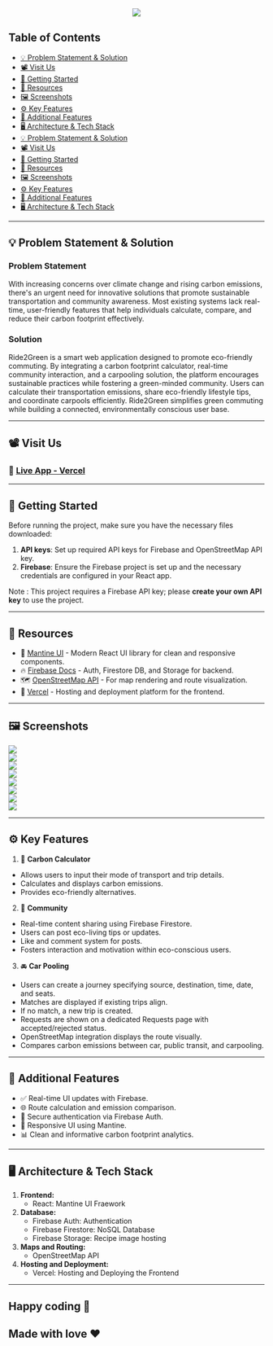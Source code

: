<center>  
  <img src="https://readme-typing-svg.herokuapp.com?font=Times+new+Roman&size=35&letterSpacing=2px&duration=3000&pause=1000&color=2E8B57&width=435&lines=Welcome+to+Ride2Green!"/>  
</center>

## Table of Contents
- [💡 Problem Statement & Solution](#-problem-statement--solution)
- [📽️ Visit Us](#-visit-us)
- [🚀 Getting Started](#-getting-started)
- [🧰 Resources](#-resources)
- [🖼️ Screenshots](#-screenshots)
- [⚙️ Key Features](#-key-features)
- [🌟 Additional Features](#-additional-features)
- [🖥️ Architecture & Tech Stack](#-architecture--tech-stack)
- [💡 Problem Statement & Solution](#-problem-statement--solution)
- [📽️ Visit Us](#-visit-us)
- [🚀 Getting Started](#-getting-started)
- [🧰 Resources](#-resources)
- [🖼️ Screenshots](#-screenshots)
- [⚙️ Key Features](#-key-features)
- [🌟 Additional Features](#-additional-features)
- [🖥️ Architecture & Tech Stack](#-architecture--tech-stack)

---

## 💡 Problem Statement & Solution

### Problem Statement
With increasing concerns over climate change and rising carbon emissions, there's an urgent need for innovative solutions that promote sustainable transportation and community awareness. Most existing systems lack real-time, user-friendly features that help individuals calculate, compare, and reduce their carbon footprint effectively.

### Solution
Ride2Green is a smart web application designed to promote eco-friendly commuting. By integrating a carbon footprint calculator, real-time community interaction, and a carpooling solution, the platform encourages sustainable practices while fostering a green-minded community.
Users can calculate their transportation emissions, share eco-friendly lifestyle tips, and coordinate carpools efficiently. Ride2Green simplifies green commuting while building a connected, environmentally conscious user base.

---

## 📽️ Visit Us

### 🔗 [Live App - Vercel](https://eco-commute-seven.vercel.app/)

---

## 🚀 Getting Started
Before running the project, make sure you have the necessary files downloaded:
1. **API keys**: Set up required API keys for Firebase and OpenStreetMap API key.
2. **Firebase**: Ensure the Firebase project is set up and the necessary credentials are configured in your React app.

Note : This project requires a Firebase API key; please **create your own API key** to use the project.

---

## 🧰 Resources

- 🌿 [Mantine UI](https://mantine.dev/) - Modern React UI library for clean and responsive components.
- 🔥 [Firebase Docs](https://firebase.google.com/docs) - Auth, Firestore DB, and Storage for backend.
- 🗺️ [OpenStreetMap API](https://www.openstreetmap.org/) - For map rendering and route visualization.
- 🚀 [Vercel](https://vercel.com/) - Hosting and deployment platform for the frontend.

---

## 🖼️ Screenshots

<pre>
<img src = "src\assets\homepage.png">
<img src = "src\assets\loginpage.png">
<img src = "src\assets\communitypage.png">
<img src = "src\assets\carpoolingpage.png">
<img src = "src/assets/carboncalculatorpage.png">
<img src = "src\assets\incomingrequestspage.png">
<img src = "src\assets\myrequestspage.png">
<img src = "src\assets\profilepage.png">
</pre>

---

## ⚙️ Key Features

1. 🧮 **Carbon Calculator**
- Allows users to input their mode of transport and trip details.
- Calculates and displays carbon emissions.
- Provides eco-friendly alternatives.

2. 👥 **Community**
- Real-time content sharing using Firebase Firestore.
- Users can post eco-living tips or updates.
- Like and comment system for posts.
- Fosters interaction and motivation within eco-conscious users.

3. 🚘 **Car Pooling**
- Users can create a journey specifying source, destination, time, date, and seats.
- Matches are displayed if existing trips align.
- If no match, a new trip is created.
- Requests are shown on a dedicated Requests page with accepted/rejected status.
- OpenStreetMap integration displays the route visually.
- Compares carbon emissions between car, public transit, and carpooling.

---

## 🌟 Additional Features

- ✅ Real-time UI updates with Firebase.
- 🌐 Route calculation and emission comparison.
- 🔐 Secure authentication via Firebase Auth.
- 📱 Responsive UI using Mantine.
- 📊 Clean and informative carbon footprint analytics.

---

## 🖥️ Architecture & Tech Stack

1. **Frontend:**
   - React: Mantine UI Fraework
2. **Database:**
   - Firebase Auth: Authentication
   - Firebase Firestore: NoSQL Database
   - Firebase Storage: Recipe image hosting
3. **Maps and Routing:**
   - OpenStreetMap API
4. **Hosting and Deployment:**
   - Vercel: Hosting and Deploying the Frontend

---

## Happy coding 💯

Made with love ❤️
---

